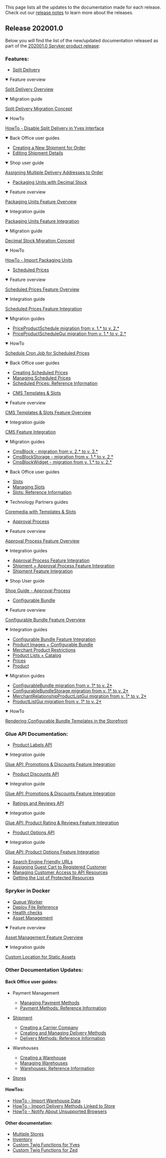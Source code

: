 This page lists all the updates to the documentation made for each release.
Check out our [release notes](https://documentation.spryker.com/docs/en/en/release-notes) to learn more about the releases.

## Release 202001.0
Below you will find the list of the new/updated documentation released as part of the [202001.0 Spryker product release](https://documentation.spryker.com/docs/en/en/release-notes-2020010):

### Features:

* [Split Delivery](https://documentation.spryker.com/docs/en/en/split-delivery)

<details open>
<summary>Feature overview</summary>
    
[Split Delivery Overview](https://documentation.spryker.com/docs/en/en/split-delivery-overview)
    
</details>

<details open>
<summary>Migration guide</summary>
    
[Split Delivery Migration Concept](https://documentation.spryker.com/docs/en/en/split-delivery-concept) 
    
    
</details>
<details open>
<summary>HowTo</summary>
    

[HowTo - Disable Split Delivery in Yves Interface](https://documentation.spryker.com/docs/en/en/ht-disable-split-delivery-in-yves-interface) 

      
</details>

<details open>
<summary>Back Office user guides</summary>
    

* [Creating a New Shipment for Order](https://documentation.spryker.com/docs/en/en/managing-order-shipments#creating-a-new-shipment-for-order) 
* [Editing Shipment Details](https://documentation.spryker.com/docs/en/en/managing-order-shipments#editing-shipment-details) 
      
</details>
<details open>
<summary>Shop user guide</summary>
  

[Assigning Multiple Delivery Addresses to Order](https://documentation.spryker.com/docs/en/en/managing-order-shipments#creating-a-new-shipment-for-order) 

    
</details>

* [Packaging Units with Decimal Stock](https://documentation.spryker.com/docs/en/en/packaging-units-202001) 

<details open>
<summary>Feature overview</summary>
    
[Packaging Units Feature Overview](https://documentation.spryker.com/docs/en/en/packaging-units-overview) 
    
</details>

<details open>
<summary>Integration guide</summary>
    
[Packaging Units Feature Integration](https://documentation.spryker.com/docs/en/en/product-packaging-unit-feature-integration) 
    
</details>

<details open>
<summary>Migration  guide</summary>
    
[Decimal Stock Migration Concept](https://documentation.spryker.com/docs/en/en/decimal-stock-concept) 
    
 </details>
 
 <details open>
<summary>HowTo</summary>
    
[HowTo - Import Packaging Units](https://documentation.spryker.com/docs/en/en/howto-import-packaging-units) 
    
 </details>


* [Scheduled Prices](https://documentation.spryker.com/docs/en/en/scheduled-prices-201907) 
<details open>
<summary>Feature overview</summary>
    
[Scheduled Prices Feature Overview](https://documentation.spryker.com/docs/en/en/scheduled-prices-feature-overview-201907) 
    
</details>
<details open>
<summary>Integration guide</summary>
    
[Scheduled Prices Feature Integration](https://documentation.spryker.com/docs/en/en/scheduled-prices-feature-integration-202001) 
    
</details>
<details open>
<summary>Migration guides</summary>
    
* [PriceProductSchedule migration from v. 1.* to v. 2.*](https://documentation.spryker.com/docs/en/en/mg-price-product-schedule)
* [PriceProductScheduleGui migration from v. 1.* to v. 2.*](https://documentation.spryker.com/docs/en/en/mg-price-product-schedule-gui)
    
</details>
<details open>
<summary>HowTo</summary>
    
[Schedule Cron Job for Scheduled Prices](https://documentation.spryker.com/docs/en/en/ht-schedule-cron-job-for-scheduled-prices-201907)
    
</details>

<details open>
<summary>Back Office user guides</summary>
    
* [Creating Scheduled Prices](https://documentation.spryker.com/docs/en/en/creating-scheduled-prices-201907)
* [Managing Scheduled Prices](https://documentation.spryker.com/docs/en/en/managing-scheduled-prices)
* [Scheduled Prices: Reference Information](https://documentation.spryker.com/docs/en/en/scheduled-prices-reference-information)   
    
</details>

* [CMS Templates & Slots](https://documentation.spryker.com/docs/en/en/templates-slots)

<details open>
<summary>Feature overview</summary>
    
[CMS Templates & Slots Feature Overview](https://documentation.spryker.com/docs/en/en/templates-slots-feature-overview )
    
</details>

<details open>
<summary>Integration guide</summary>
    
[CMS Feature Integration](https://documentation.spryker.com/docs/en/en/cms-feature-integration-guide )
    
</details>

<details open>
<summary>Migration guides</summary>
    

* [CmsBlock - migration from v. 2.* to v. 3.*](https://documentation.spryker.com/docs/en/en/mg-cms-block#upgrading-from-version-2---to-version-3--)
* [CmsBlockStorage - migration from v. 1.* to v. 2.*](https://documentation.spryker.com/docs/en/en/migration-guide-cmsblockstorage )
* [CmsBlockWidget - migration from v. 1.* to v. 2.*](https://documentation.spryker.com/docs/en/en/migration-guide-cmsblockwidget )

   
</details>

<details open>
<summary>Back Office user guides</summary>
    
* [Slots](https://documentation.spryker.com/docs/en/en/slots) 
* [Managing Slots](https://documentation.spryker.com/docs/en/en/managing-slots)
* [Slots: Reference Information](https://documentation.spryker.com/docs/en/en/slots-reference-information)
         
</details>

<details open>
<summary>Technology Partners guides</summary>
    
[Coremedia with Templates & Slots](https://documentation.spryker.com/docs/en/en/coremedia-with-templates-slots)

         
</details>

* [Approval Process](https://documentation.spryker.com/docs/en/en/approval-process-202001 )

<details open>
<summary>Feature overview</summary>
    
[Approval Process Feature Overview](https://documentation.spryker.com/docs/en/en/approval-process) 
    
</details>

<details open>
<summary>Integration guides</summary>
    
* [Approval Process Feature Integration](https://documentation.spryker.com/docs/en/en/approval-process-feature-integration)
* [Shipment + Approval Process Feature Integration](https://documentation.spryker.com/docs/en/en/shipment-approval-process-feature-integration)
* [Shipment Feature Integration](https://documentation.spryker.com/docs/en/en/shipment-feature-integration)

</details>

<details open>
<summary>Shop User guide</summary>
    
[Shop Guide - Approval Process](https://documentation.spryker.com/docs/en/en/approval-process-shop-guide)

    
</details>

* [Configurable Bundle](https://documentation.spryker.com/docs/en/en/configurable-bundle)

<details open>
<summary>Feature overview</summary>
    
[Configurable Bundle Feature Overview](https://documentation.spryker.com/docs/en/en/configurable-bundle-feature-overview)
    
</details>

<details open>
<summary>Integration guides</summary>
    
* [Configurable Bundle Feature Integration](https://documentation.spryker.com/docs/en/en/configurable-bundle-feature-integration)
* [Product Images + Configurable Bundle](https://documentation.spryker.com/docs/en/en/product-images-configurable-bundle-feature-integration)
* [Merchant Product Restrictions](https://documentation.spryker.com/docs/en/en/merchant-product-restrictions-feature-integration) 
* [Product Lists + Catalog](https://documentation.spryker.com/docs/en/en/product-lists-catalog-feature-integration)
* [Prices](https://documentation.spryker.com/docs/en/en/prices-feature-integration-201907)
* [Product](https://documentation.spryker.com/docs/en/en/product-feature-integration-201903)
    
    
</details>

<details open>
<summary>Migration guides</summary>
    
* [ConfigurableBundle migration from v. 1* to v. 2*](https://documentation.spryker.com/docs/en/en/migration-guide-configurablebundle)
* [ConfigurableBundleStorage migration from v. 1* to v. 2*](https://documentation.spryker.com/docs/en/en/migration-guide-configurablebundlestorage)
* [MerchantRelationshipProductListGui migration from v. 1* to v. 2*](https://documentation.spryker.com/docs/en/en/migration-guide-merchantrelationshipproductlistgui)
* [ProductListGui migration from v. 1* to v. 2*](https://documentation.spryker.com/docs/en/en/migration-guide-product-list-gui)
    
</details>
<details open>
<summary>HowTo</summary>
    
[Rendering Configurable Bundle Templates in the Storefront](https://documentation.spryker.com/docs/en/en/howto-rendering-configurable-bundles-in-the-storefront)
    
</details>

### Glue API Documentation:

* [Product Labels API](https://documentation.spryker.com/docs/en/en/accessing-product-labels)

<details open>
<summary>Integration guide</summary>
    
[Glue API: Promotions & Discounts Feature Integration](https://documentation.spryker.com/docs/en/en/glue-promotions-discounts-feature-integration)
    
</details>

* [Product Discounts API](https://documentation.spryker.com/docs/en/en/discounts-and-promotions)

<details open>
<summary>Integration guide</summary>
    
[Glue API: Promotions & Discounts Feature Integration](https://documentation.spryker.com/docs/en/en/glue-promotions-discounts-feature-integration)
    
</details>


   
</details>

* [Ratings and Reviews API](https://documentation.spryker.com/docs/en/en/retrieving-ratings-and-reviews)

<details open>
<summary>Integration guide</summary>
    
[Glue API: Product Rating & Reviews Feature Integration](https://documentation.spryker.com/docs/en/en/glue-api-product-rating-reviews-feature-integration)
    
</details>


* [Product Options API](https://documentation.spryker.com/docs/en/en/retrieving-and-applying-product-options)

<details open>
<summary>Integration guide</summary>
    
[Glue API: Product Options Feature Integration](https://documentation.spryker.com/docs/en/en/glue-product-options-feature-integration)

</details>

* [Search Engine Friendly URLs](https://documentation.spryker.com/docs/en/en/using-search-engine-friendly-urls)
* [Assigning Guest Cart to Registered Customer](https://documentation.spryker.com/docs/en/en/managing-guest-carts#assigning-guest-cart-to-registered-customer)
* [Managing Customer Access to API Resources](https://documentation.spryker.com/docs/en/en/managing-customer-access-to-api-resources)
* [Getting the List of Protected Resources](https://documentation.spryker.com/docs/en/en/getting-the-list-of-protected-resources)


### Spryker in Docker
* [Queue Worker](https://documentation.spryker.com/docs/en/en/t-handling-data-publish-and-sync-scos#7--queue)
* [Deploy File Reference](https://documentation.spryker.com/docs/en/en/deploy-file-reference-version-1-201907#deploy-file-reference---1-0)
* [Health checks](https://documentation.spryker.com/docs/en/en/health-checks)
* [Asset Management](https://documentation.spryker.com/docs/en/en/asset-management)
<details open>
<summary>Feature overview</summary>
    
[Asset Management Feature Overview](https://documentation.spryker.com/docs/en/en/asset-management-feature-overview)

</details>

<details open>
<summary>Integration guide</summary>
    
[Custom Location for Static Assets](https://documentation.spryker.com/docs/en/en/custom-location-for-static-assets)

</details>


### Other Documentation Updates:

#### Back Office user guides:

* Payment Management
    * [Managing Payment Methods](https://documentation.spryker.com/docs/en/en/managing-payment-methods)
    * [Payment Methods: Reference Information](https://documentation.spryker.com/docs/en/en/payment-methods-reference-information)
* [Shipment](https://documentation.spryker.com/docs/en/en/shipment-management)

    * [Creating a Carrier Company](https://documentation.spryker.com/docs/en/en/creating-a-carrier-company)
    * [Creating and Managing Delivery Methods](https://documentation.spryker.com/docs/en/en/creating-and-managing-shipment-methods)
    * [Delivery Methods: Reference Information](https://documentation.spryker.com/docs/en/en/delivery-methods-reference-information )
 * Warehouses
    * [Creating a Warehouse](https://documentation.spryker.com/docs/en/en/creating-a-warehouse)
    * [Managing Warehouses](https://documentation.spryker.com/docs/en/en/managing-warehouses)
    * [Warehouses: Reference Information](https://documentation.spryker.com/docs/en/en/warehouses-reference-information)
 * [Stores](https://documentation.spryker.com/docs/en/en/stores-reference-information-201911)

#### HowTos:

* [HowTo - Import Warehouse Data](https://documentation.spryker.com/docs/en/en/ht-import-warehouse-data )
* [HowTo - Import Delivery Methods Linked to Store](https://documentation.spryker.com/docs/en/en/ht-import-delivery-methods-linked-to-store )
* [HowTo - Notify About Unsupported Browsers](https://documentation.spryker.com/docs/en/en/howto-notify-about-unsupported-browsers)

#### Other documentation:
* [Multiple Stores](https://documentation.spryker.com/docs/en/en/multiple-stores)
* [Inventory](https://documentation.spryker.com/docs/en/en/about-inventory)
* [Custom Twig Functions for Yves](https://documentation.spryker.com/docs/en/en/custom-twig-functions-for-yves)
* [Custom Twig Functions for Zed](https://documentation.spryker.com/docs/en/en/custom-twig-functions-for-zed )

